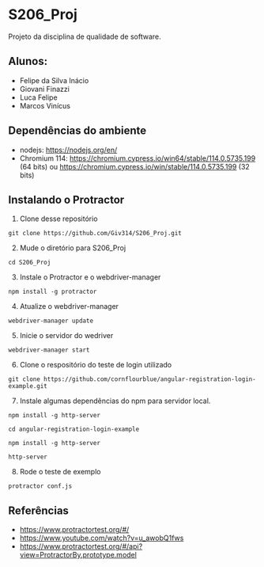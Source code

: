# S206_Proj
Projeto da disciplina de qualidade de software.
## Alunos:
- Felipe da Silva Inácio
- Giovani Finazzi
- Luca Felipe
- Marcos Vinícus
## Dependências do ambiente
- nodejs: https://nodejs.org/en/
- Chromium 114: https://chromium.cypress.io/win64/stable/114.0.5735.199 (64 bits) ou https://chromium.cypress.io/win/stable/114.0.5735.199 (32 bits)
## Instalando o Protractor
1. Clone desse repositório
```
git clone https://github.com/Giv314/S206_Proj.git
```
2. Mude o diretório para S206_Proj
```
cd S206_Proj
```
3. Instale o Protractor e o webdriver-manager
```
npm install -g protractor
```
4. Atualize o webdriver-manager
```
webdriver-manager update
```
5. Inicie o servidor do wedriver
```
webdriver-manager start
```
6. Clone o respositório do teste de login utilizado
```
git clone https://github.com/cornflourblue/angular-registration-login-example.git
```
7. Instale algumas dependências do npm para servidor local.
```
npm install -g http-server
```
```
cd angular-registration-login-example
```
```
npm install -g http-server
```
```
http-server
```

8. Rode o teste de exemplo
```
protractor conf.js
```

## Referências
- https://www.protractortest.org/#/
- https://www.youtube.com/watch?v=u_awobQ1fws
- https://www.protractortest.org/#/api?view=ProtractorBy.prototype.model
